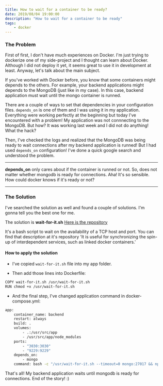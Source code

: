 ```yaml
---
title: How to wait for a container to be ready?
date: 2019/08/04 19:00:00
description: "How to wait for a container to be ready"
tags:
    - docker
---
```


### The Problem

First of first, I don't have much experiences on Docker. I'm just trying to dockerize one of my side-project and I thought can learn about Docker. Although I did not deploy it yet, it seems great to use it in development at least. Anyway, let's talk about the main subject.

If you've worked with Docker before, you know that some containers might depends to the others. For example, your backend applications might depends to the MongoDB (just like in my case). In this case, backend application must wait until the mongo container is runned. 

There are a couple of ways to set that dependencies in your configuration files. `depends_on` is one of them and I was using it in my application. Everything were working perfectly at the beginning but today I've encountered with a problem! My application was not connnecting to the MongoDB. But how? It was working last week and I did not do anything! What the hack?

Then, I've checked the logs and realized that the MongoDB was being ready to wait connections after my backend application is runned! But I had used `depends_on` configuration! I've done a quick google search and understood the problem. 

--- 

**depends_on** only cares about if the container is runned or not. So, does not matter whether mongodb is ready for connections. Aha! It's so sensible. How could docker knows if it's ready or not?

---

### The Solution

I've searched the solution as well and found a couple of solutions. I'm gonna tell you the best one for me.

The solution is **wait-for-it.sh** [Here is the repository](https://github.com/vishnubob/wait-for-it)

It's a bash script to wait on the availability of a TCP host and port. You can find that description at it's repository 'It is useful for synchronizing the spin-up of interdependent services, such as linked docker containers.'

#### How to apply the solution

- I've copied `wait-for-it.sh` file into my app folder.

- Then add those lines into Dockerfile:

```bash
COPY wait-for-it.sh /usr/wait-for-it.sh
RUN chmod +x /usr/wait-for-it.sh
```

- And the final step, I've changed application command in docker-compose.yml:

```bash
app:
    container_name: backend
    restart: always
    build: .
    volumes:
        - .:/usr/src/app
        - /usr/src/app/node_modules
    ports:
        - "3030:3030"
        - "9229:9229"
    depends_on:
        - mongo
    command: bash -c "/usr/wait-for-it.sh --timeout=0 mongo:27017 && npm run dev"
```

That's all! My backend application waits until mongodb is ready for connections. End of the story! :)

